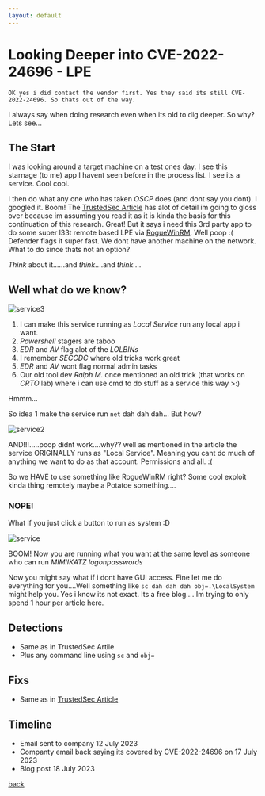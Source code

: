```yaml
---
layout: default
---
```


# Looking Deeper into CVE-2022-24696 - LPE
    OK yes i did contact the vendor first. Yes they said its still CVE-2022-24696. So thats out of the way.

I always say when doing research even when its old to dig deeper. So why? Lets see...

## The Start
I was looking around a target machine on a test ones day. I see this starnage (to me) app I havent seen before in the process list. 
I see its a service. Cool cool.

I then do what any one who has taken *OSCP* does (and dont say you dont). I googled it. Boom! 
The [TrustedSec Article](https://www.trustedsec.com/blog/cve-2022-24696-glance-by-mirametrix-privilege-escalation/) has alot of detail im going to gloss over because im assuming you read it as it is kinda the basis for this continuation of this research.
Great! But it says i need this 3rd party app to do some super l33t remote based LPE via [RogueWinRM](https://github.com/antonioCoco/RogueWinRM). 
Well poop :( Defender flags it super fast. We dont have another machine on the network. 
What to do since thats not an option?

*Think* about it......and *think*....and *think*....

## Well what do we know?

![service3](https://github.com/ceramicskate0/ceramicskate0.github.io/assets/6934294/a8be95aa-5099-4e41-a2ed-47a6fb7078b1)
    
1. I can make this service running as *Local Service* run any local app i want.
2. *Powershell* stagers are taboo
3. *EDR* and *AV* flag alot of the *LOLBINs*
4. I remember *SECCDC* where old tricks work great
5. *EDR* and *AV* wont flag normal admin tasks
6. Our old tool dev *Ralph M.* once mentioned an old trick (that works on *CRTO* lab) where i can use cmd to do stuff as a service this way >:)

Hmmm...

So idea 1 make the service run `net` dah dah dah... But how?

![service2](https://github.com/ceramicskate0/ceramicskate0.github.io/assets/6934294/2923c95b-900b-41e3-adb9-3fdc1cf4b2fc)

AND!!!.....poop didnt work....why?? well as mentioned in the article the service ORIGINALLY runs as "Local Service". 
Meaning you cant do much of anything we want to do as that account. Permissions and all. :(

So we HAVE to use something like RogueWinRM right? Some cool exploit kinda thing remotely maybe a Potatoe something....

### NOPE!

What if you just click a button to run as system :D

![service](https://github.com/ceramicskate0/ceramicskate0.github.io/assets/6934294/2be46657-cb31-4643-af61-0159a1e812a6)

BOOM! Now you are running what you want at the same level as someone who can run *MIMIIKATZ logonpasswords*

Now you might say what if i dont have GUI access. 
Fine let me do everything for you....Well something like `sc dah dah dah obj=.\LocalSystem` might help you. 
Yes i know its not exact. Its a free blog.... Im trying to only spend 1 hour per article here. 

## Detections
- Same as in TrustedSec Artile
- Plus any command line using `sc` and `obj=`

## Fixs
- Same as in [TrustedSec Article](https://www.trustedsec.com/blog/cve-2022-24696-glance-by-mirametrix-privilege-escalation/)

## Timeline
- Email sent to company 12 July 2023
- Companty email back saying its covered by CVE-2022-24696 on 17 July 2023
- Blog post 18 July 2023

[back](./)
